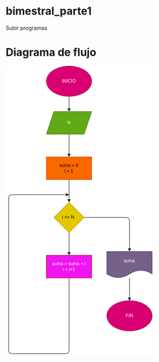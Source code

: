 # bimestral_parte1
Subir programas

# Diagrama de flujo
![Diagrama de flujo](diagrama.png "Diagrama de flujo")


